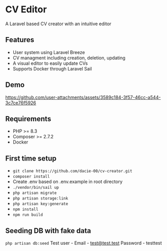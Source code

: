 # CV Editor

A Laravel based CV creator with an intuitive editor

## Features

* User system using Laravel Breeze
* CV managment including creation, deletion, updating
* A visual editor to easily update CVs
* Supports Docker through Laravel Sail

## Demo

https://github.com/user-attachments/assets/3589c184-3f57-46cc-a544-3c7ce76f5926


## Requirements

* PHP >= 8.3
* Composer >= 2.7.2
* Docker

## First time setup

* ```git clone https://github.com/dacie-00/cv-creator.git```
* ```composer install```
* Create .env based on .env.example in root directory
* ```./vendor/bin/sail up```
* ```php artisan migrate```
* ```php artisan storage:link```
* ```php artisan key:generate```
* ```npm install```
* ```npm run build```

## Seeding DB with fake data
```php artisan db:seed```
Test user - 
    Email - test@test.test
    Password - testtest
